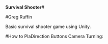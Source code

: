 **Survival Shooter**#

#Greg Ruffin

Basic survival shooter game using Unity.

#How to PlaDirection Buttons
Camera Turning: 
